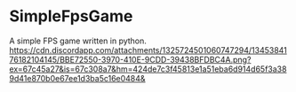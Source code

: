 # SimpleFpsGame
A simple FPS game written in python.
https://cdn.discordapp.com/attachments/1325724501060747294/1345384176182104145/BBE72550-3970-410E-9CDD-39438BFDBC4A.png?ex=67c45a27&is=67c308a7&hm=424de7c3f45813e1a51eba6d914d65f3a389d41e870b0e67ee1d3ba5c16e0484&
